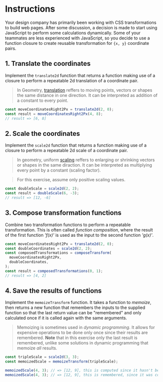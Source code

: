 # Instructions

Your design company has primarily been working with CSS transformations to build web pages. After some discussion, a
decision is made
to start using JavaScript to perform some calculations dynamically. Some of your teammates are less experienced with
JavaScript,
so you decide to use a function closure to create reusable transformation for `{x, y}` coordinate pairs.

## 1. Translate the coordinates

Implement the `translate2d` function that returns a function making use of a closure to perform a repeatable 2d
translation of a coordinate pair.

> In Geometry, [translation][wiki-translate] reffers to moving points, vectors or shapes the same distance in one
> direction. It can be interpreted as addition of a constant to every point.

```javascript
const moveCoordinatesRight2Px = translate2d(2, 0);
const result = moveCoordinatesRight2Px(4, 8);
// result => [6, 8]
```

## 2. Scale the coordinates

Implement the `scale2d` function that returns a function making use of a closure to perform a repeatable 2d scale of a
coordinate pair.

> In geometry, uniform [scaling][wiki-scale] reffers to enlarging or shrinking vectors or shapes in the same
> diraction. It can be interpreted as multiplying every point by a constant (scaling factor).

> For this exercise, assume only positive scaling values.

```javascript
const doubleScale = scale2d(2, 2);
const result = doubleScale(6, -3);
// result => [12, -6]
```

## 3. Compose transformation functions

Combine two transformation functions to perform a repeatable transformation. This is often called _function
composition_, where the result of the first function _'f(x)'_ is used as the input to the second function _'g(x)'_.

```javascript
const moveCoordinatesRight2Px = translate2d(2, 0);
const doubleCoordinates = scale2d(2, 2);
const composedTransformations = composeTransform(
  moveCoordinatesRight2Px,
  doubleCoordinates,
);
const result = composedTransformations(0, 1);
// result => [4, 2]
```

## 4. Save the results of functions

Implement the `memoizeTransform` function. It takes a function to _memoize_, then returns a new function that remembers
the inputs to the supplied function so that the last return value can be "remembered" and only calculated once if it is
called again with the same arguments.

> Memoizing is sometimes used in _dynamic programming_.
> It allows for expensive operations to be done only once since their results are remembered.
> **Note** that in this exercise only the last result is remembered, unlike some solutions in dynamic programming that
> memoize _all_ results.

```javascript
const tripleScale = scale2d(3, 3);
const memoizedScale = memoizeTransform(tripleScale);

memoizedScale(4, 3); // => [12, 9], this is computed since it hasn't been computed before for the arguments
memoizedScale(4, 3); // => [12, 9], this is remembered, since it was computed already
```

[wiki-translate]: https://en.wikipedia.org/wiki/Translation_(geometry)
[wiki-scale]: https://en.wikipedia.org/wiki/Scaling_(geometry)
